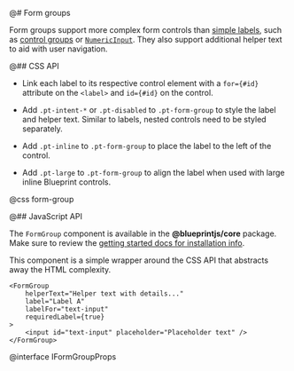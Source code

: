 @# Form groups

Form groups support more complex form controls than [simple labels](#core/components/forms/label.simple-labels),
such as [control groups](#core/components/forms/control-group) or [`NumericInput`](#core/components/forms/numeric-input).
They also support additional helper text to aid with user navigation.

@## CSS API

- Link each label to its respective control element with a `for={#id}` attribute on the `<label>` and
`id={#id}` on the control.

- Add `.pt-intent-*` or `.pt-disabled` to `.pt-form-group` to style the label and helper text.
Similar to labels, nested controls need to be styled separately.

- Add `.pt-inline` to `.pt-form-group` to place the label to the left of the control.

- Add `.pt-large` to `.pt-form-group` to align the label when used with large inline Blueprint controls.

@css form-group

@## JavaScript API

The `FormGroup` component is available in the __@blueprintjs/core__ package.
Make sure to review the [getting started docs for installation info](#blueprint/getting-started).

This component is a simple wrapper around the CSS API that abstracts away the HTML complexity.

```tsx
<FormGroup
    helperText="Helper text with details..."
    label="Label A"
    labelFor="text-input"
    requiredLabel={true}
>
    <input id="text-input" placeholder="Placeholder text" />
</FormGroup>
```

@interface IFormGroupProps
